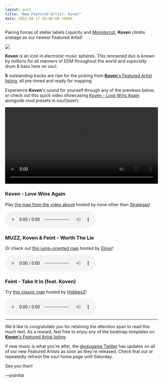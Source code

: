 ```yaml
---
layout: post
title: "New Featured Artist: Koven"
date: 2022-08-17 10:00:00 +0000
---
```


Pairing forces of stellar labels *Liquicity* and [*Monstercat*](https://osu.ppy.sh/beatmaps/artists/255), **Koven** climbs onstage as our newest Featured Artist!

![](https://assets.ppy.sh/artists/293/header.jpg)

**Koven** is an icon in electronic music spheres. This renowned duo is known by millions for all manners of EDM throughout the world and *especially* drum & bass here on osu!.

**5** outstanding tracks are ripe for the picking from [**Koven**'s Featured Artist listing](https://osu.ppy.sh/beatmaps/artists/293), all pre-timed and ready for mapping.

Experience **Koven**'s sound for yourself through any of the previews below, or check out this quick video showcasing [Koven - Love Wins Again](https://osu.ppy.sh/beatmapsets/1485184) alongside mod presets in osu!(lazer):

<div align="center">
    <video width="100%" controls>
        <source src="https://assets.ppy.sh/artists/293/release_showcase.mp4" type="video/mp4" preload="none">
    </video>
</div>

### Koven - Love Wins Again

Play [the map from the video above](https://osu.ppy.sh/beatmapsets/1485184) hosted by none other than [Strategas](https://osu.ppy.sh/users/2971837)!

<audio controls>
    <source src="https://assets.ppy.sh/artists/293/Love%20Wins%20Again%2FKoven%20-%20Love%20Wins%20Again.mp3" type="audio/mpeg">
</audio>

### MUZZ, Koven & Feint - Worth The Lie

Or check out [this jump-oriented map](https://osu.ppy.sh/beatmapsets/1217548) hosted by [Elinor](https://osu.ppy.sh/users/5419324)!

<audio controls>
    <source src="https://assets.ppy.sh/artists/293/Monstercat%20Uncaged%20-%20Vol.%203%2FMUZZ%2C%20Koven%20%26%20Feint%20-%20Worth%20The%20Lie.mp3" type="audio/mpeg">
</audio>

### Feint - Take It In (feat. Koven)

Try [this classic map](https://osu.ppy.sh/beatmapsets/616023) hosted by [Hobbes2](https://osu.ppy.sh/users/8157492)!

<audio controls>
    <source src="https://assets.ppy.sh/artists/293/Liquicity%20Alchemy%202%2FFeint%20-%20Take%20It%20In%20(feat.%20Koven).mp3" type="audio/mpeg">
</audio>

---

We'd like to congratulate you for retaining the attention span to read this much text. As a reward, feel free to enjoy any of the beatmap templates on [**Koven**'s Featured Artist listing](https://osu.ppy.sh/beatmaps/artists/293).

If new music is what you're after, the [@osugame Twitter](https://twitter.com/osugame) has updates on all of our new Featured Artists as soon as they're released. Check that out or repeatedly refresh the osu! home page until Saturday. 

See you then!

—pishifat
